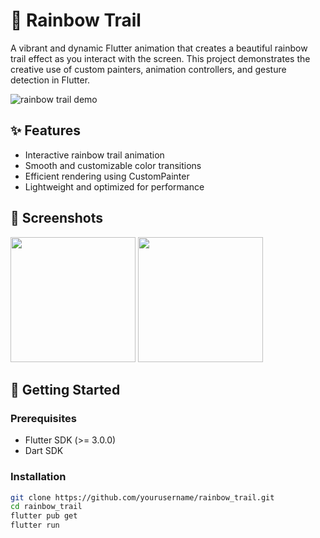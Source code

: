 # 🌈 Rainbow Trail

A vibrant and dynamic Flutter animation that creates a beautiful rainbow trail effect as you interact with the screen. This project demonstrates the creative use of custom painters, animation controllers, and gesture detection in Flutter.

![rainbow trail demo](https://your-demo-gif-or-image-link.com)

## ✨ Features

- Interactive rainbow trail animation
- Smooth and customizable color transitions
- Efficient rendering using CustomPainter
- Lightweight and optimized for performance

## 📱 Screenshots

<!-- Add your screenshots here -->
<p float="left">
  <img src="screenshots/demo1.png" width="200"/>
  <img src="screenshots/demo2.png" width="200"/>
</p>

## 🚀 Getting Started

### Prerequisites

- Flutter SDK (>= 3.0.0)
- Dart SDK

### Installation

```bash
git clone https://github.com/yourusername/rainbow_trail.git
cd rainbow_trail
flutter pub get
flutter run
